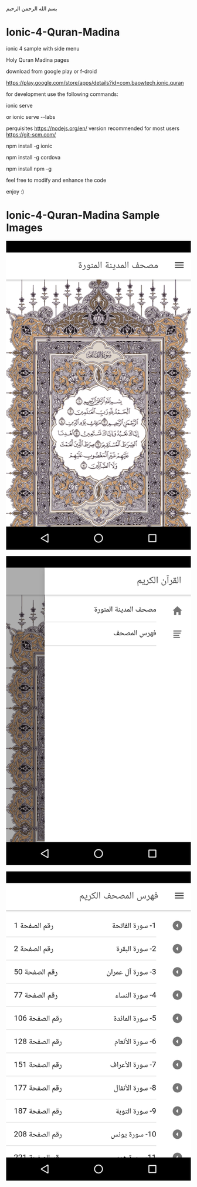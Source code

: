 بسم الله الرحمن الرحبم

# Ionic-4-Quran-Madina


ionic 4 sample with side menu

Holy Quran Madina pages


download from google play or f-droid

https://play.google.com/store/apps/details?id=com.baowtech.ionic.quran



for development use the following commands:

ionic serve

or 
ionic serve --labs

perquisites 
https://nodejs.org/en/ version recommended for most users
https://git-scm.com/

npm install -g ionic

npm install -g cordova

npm install npm –g


feel free to modify and enhance the code

enjoy :)

# Ionic-4-Quran-Madina Sample Images

![Alt text](https://raw.githubusercontent.com/Mobilokingo/Ionic-4-Quran-Madina/master/sample_images/s0.png)

![Alt text](https://raw.githubusercontent.com/Mobilokingo/Ionic-4-Quran-Madina/master/sample_images/s1.png)

![Alt text](https://raw.githubusercontent.com/Mobilokingo/Ionic-4-Quran-Madina/master/sample_images/s2.png)

